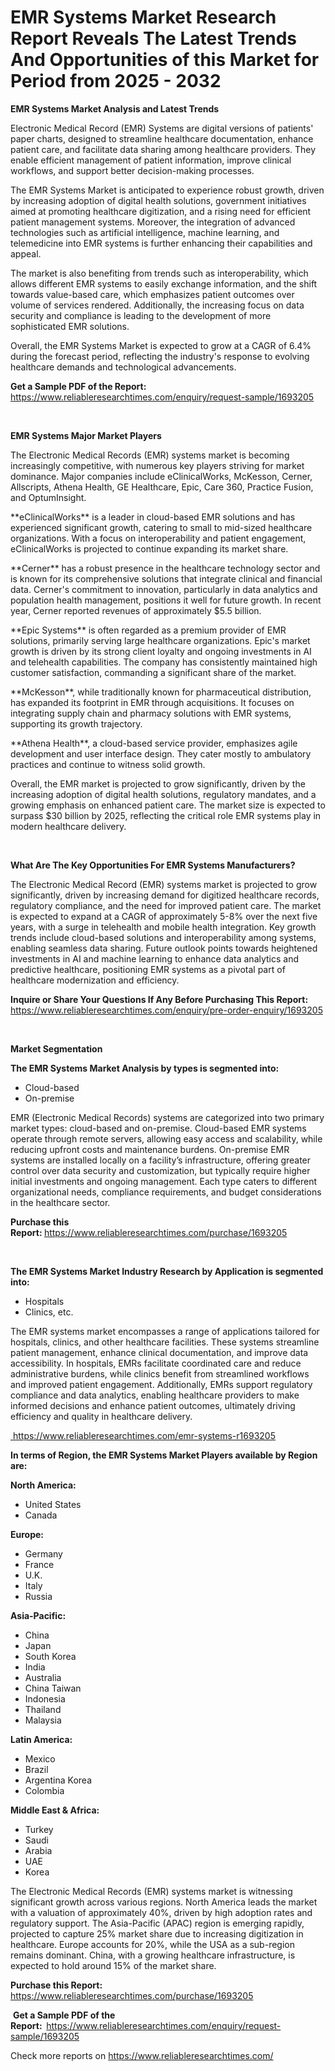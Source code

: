 <p><h1>EMR Systems Market Research Report Reveals The Latest Trends And Opportunities of this Market for Period from 2025 - 2032</h1></p><p><strong>EMR Systems Market Analysis and Latest Trends</strong></p>
<p><p>Electronic Medical Record (EMR) Systems are digital versions of patients' paper charts, designed to streamline healthcare documentation, enhance patient care, and facilitate data sharing among healthcare providers. They enable efficient management of patient information, improve clinical workflows, and support better decision-making processes.</p><p>The EMR Systems Market is anticipated to experience robust growth, driven by increasing adoption of digital health solutions, government initiatives aimed at promoting healthcare digitization, and a rising need for efficient patient management systems. Moreover, the integration of advanced technologies such as artificial intelligence, machine learning, and telemedicine into EMR systems is further enhancing their capabilities and appeal.</p><p>The market is also benefiting from trends such as interoperability, which allows different EMR systems to easily exchange information, and the shift towards value-based care, which emphasizes patient outcomes over volume of services rendered. Additionally, the increasing focus on data security and compliance is leading to the development of more sophisticated EMR solutions.</p><p>Overall, the EMR Systems Market is expected to grow at a CAGR of 6.4% during the forecast period, reflecting the industry's response to evolving healthcare demands and technological advancements.</p></p>
<p><strong>Get a Sample PDF of the Report:&nbsp;</strong> <a href="https://www.reliableresearchtimes.com/enquiry/request-sample/1693205?utm_campaign=2326&utm_medium=2&utm_source=Github&utm_content=ia&utm_term=27032025&utm_id=emr-systems">https://www.reliableresearchtimes.com/enquiry/request-sample/1693205</a></p>
<p>&nbsp;</p>
<p><strong>EMR Systems Major Market Players</strong></p>
<p><p>The Electronic Medical Records (EMR) systems market is becoming increasingly competitive, with numerous key players striving for market dominance. Major companies include eClinicalWorks, McKesson, Cerner, Allscripts, Athena Health, GE Healthcare, Epic, Care 360, Practice Fusion, and OptumInsight.</p><p>**eClinicalWorks** is a leader in cloud-based EMR solutions and has experienced significant growth, catering to small to mid-sized healthcare organizations. With a focus on interoperability and patient engagement, eClinicalWorks is projected to continue expanding its market share.</p><p>**Cerner** has a robust presence in the healthcare technology sector and is known for its comprehensive solutions that integrate clinical and financial data. Cerner's commitment to innovation, particularly in data analytics and population health management, positions it well for future growth. In recent year, Cerner reported revenues of approximately $5.5 billion.</p><p>**Epic Systems** is often regarded as a premium provider of EMR solutions, primarily serving large healthcare organizations. Epic's market growth is driven by its strong client loyalty and ongoing investments in AI and telehealth capabilities. The company has consistently maintained high customer satisfaction, commanding a significant share of the market.</p><p>**McKesson**, while traditionally known for pharmaceutical distribution, has expanded its footprint in EMR through acquisitions. It focuses on integrating supply chain and pharmacy solutions with EMR systems, supporting its growth trajectory.</p><p>**Athena Health**, a cloud-based service provider, emphasizes agile development and user interface design. They cater mostly to ambulatory practices and continue to witness solid growth.</p><p>Overall, the EMR market is projected to grow significantly, driven by the increasing adoption of digital health solutions, regulatory mandates, and a growing emphasis on enhanced patient care. The market size is expected to surpass $30 billion by 2025, reflecting the critical role EMR systems play in modern healthcare delivery.</p></p>
<p>&nbsp;</p>
<p><strong>What Are The Key Opportunities For EMR Systems Manufacturers?</strong></p>
<p><p>The Electronic Medical Record (EMR) systems market is projected to grow significantly, driven by increasing demand for digitized healthcare records, regulatory compliance, and the need for improved patient care. The market is expected to expand at a CAGR of approximately 5-8% over the next five years, with a surge in telehealth and mobile health integration. Key growth trends include cloud-based solutions and interoperability among systems, enabling seamless data sharing. Future outlook points towards heightened investments in AI and machine learning to enhance data analytics and predictive healthcare, positioning EMR systems as a pivotal part of healthcare modernization and efficiency.</p></p>
<p><strong>Inquire or Share Your Questions If Any Before Purchasing This Report:</strong> <a href="https://www.reliableresearchtimes.com/enquiry/pre-order-enquiry/1693205?utm_campaign=2326&utm_medium=2&utm_source=Github&utm_content=ia&utm_term=27032025&utm_id=emr-systems">https://www.reliableresearchtimes.com/enquiry/pre-order-enquiry/1693205</a></p>
<p>&nbsp;</p>
<p><strong>Market Segmentation</strong></p>
<p><strong>The EMR Systems Market Analysis by types is segmented into:</strong></p>
<p><ul><li>Cloud-based</li><li>On-premise</li></ul></p>
<p><p>EMR (Electronic Medical Records) systems are categorized into two primary market types: cloud-based and on-premise. Cloud-based EMR systems operate through remote servers, allowing easy access and scalability, while reducing upfront costs and maintenance burdens. On-premise EMR systems are installed locally on a facility’s infrastructure, offering greater control over data security and customization, but typically require higher initial investments and ongoing management. Each type caters to different organizational needs, compliance requirements, and budget considerations in the healthcare sector.</p></p>
<p><strong>Purchase this Report:&nbsp;</strong><a href="https://www.reliableresearchtimes.com/purchase/1693205?utm_campaign=2326&utm_medium=2&utm_source=Github&utm_content=ia&utm_term=27032025&utm_id=emr-systems">https://www.reliableresearchtimes.com/purchase/1693205</a></p>
<p>&nbsp;</p>
<p><strong>The EMR Systems Market Industry Research by Application is segmented into:</strong></p>
<p><ul><li>Hospitals</li><li>Clinics, etc.</li></ul></p>
<p><p>The EMR systems market encompasses a range of applications tailored for hospitals, clinics, and other healthcare facilities. These systems streamline patient management, enhance clinical documentation, and improve data accessibility. In hospitals, EMRs facilitate coordinated care and reduce administrative burdens, while clinics benefit from streamlined workflows and improved patient engagement. Additionally, EMRs support regulatory compliance and data analytics, enabling healthcare providers to make informed decisions and enhance patient outcomes, ultimately driving efficiency and quality in healthcare delivery.</p></p>
<p><a href="https://www.reliableresearchtimes.com/emr-systems-r1693205?utm_campaign=2326&utm_medium=2&utm_source=Github&utm_content=ia&utm_term=27032025&utm_id=emr-systems">&nbsp;https://www.reliableresearchtimes.com/emr-systems-r1693205</a></p>
<p><strong>In terms of Region, the EMR Systems Market Players available by Region are:</strong></p>
<p>
    <p> <strong> North America: </strong>
        <ul>
            <li>United States</li>
            <li>Canada</li>
        </ul>
        </p> 
    <p> <strong> Europe: </strong>
        <ul>
            <li>Germany</li>
            <li>France</li>
            <li>U.K.</li>
            <li>Italy</li>
            <li>Russia</li>
        </ul>
        </p> 
    <p> <strong> Asia-Pacific: </strong>
        <ul>
            <li>China</li>
            <li>Japan</li>
            <li>South Korea</li>
            <li>India</li>
            <li>Australia</li>
            <li>China Taiwan</li>
            <li>Indonesia</li>
            <li>Thailand</li>
            <li>Malaysia</li>
        </ul>
        </p> 
    <p> <strong> Latin America: </strong>
        <ul>
            <li>Mexico</li>
            <li>Brazil</li>
            <li>Argentina Korea</li>
            <li>Colombia</li>
        </ul>
        </p> 
    <p> <strong> Middle East & Africa: </strong>
        <ul>
            <li>Turkey</li>
            <li>Saudi</li>
            <li>Arabia</li>
            <li>UAE</li>
            <li>Korea</li>
        </ul>
    </p>
    </p>
<p><p>The Electronic Medical Records (EMR) systems market is witnessing significant growth across various regions. North America leads the market with a valuation of approximately 40%, driven by high adoption rates and regulatory support. The Asia-Pacific (APAC) region is emerging rapidly, projected to capture 25% market share due to increasing digitization in healthcare. Europe accounts for 20%, while the USA as a sub-region remains dominant. China, with a growing healthcare infrastructure, is expected to hold around 15% of the market share.</p></p>
<p><strong>Purchase this Report: </strong><a href="https://www.reliableresearchtimes.com/purchase/1693205?utm_campaign=2326&utm_medium=2&utm_source=Github&utm_content=ia&utm_term=27032025&utm_id=emr-systems">https://www.reliableresearchtimes.com/purchase/1693205</a></p>
<p>&nbsp;<strong>Get a Sample PDF of the Report:&nbsp;&nbsp;</strong><a href="https://www.reliableresearchtimes.com/enquiry/request-sample/1693205?utm_campaign=2326&utm_medium=2&utm_source=Github&utm_content=ia&utm_term=27032025&utm_id=emr-systems">https://www.reliableresearchtimes.com/enquiry/request-sample/1693205</a></p>
<p><strong></strong></p>
<p>Check more reports on <a href="https://www.reliableresearchtimes.com/?utm_campaign=2326&utm_medium=2&utm_source=Github&utm_content=ia&utm_term=27032025&utm_id=emr-systems">https://www.reliableresearchtimes.com/</a></p>